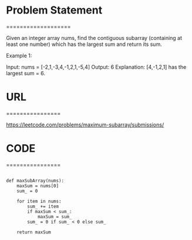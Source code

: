 

# Problem Statement
===================

Given an integer array nums, find the contiguous subarray (containing at least one number) which has the largest sum and return its sum.

 

Example 1:

Input: nums = [-2,1,-3,4,-1,2,1,-5,4]
Output: 6
Explanation: [4,-1,2,1] has the largest sum = 6.


# URL
================

https://leetcode.com/problems/maximum-subarray/submissions/

# CODE
================
```

def maxSubArray(nums):
    maxSum = nums[0]
    sum_ = 0
    
    for item in nums:
        sum_ += item
        if maxSum < sum_:
            maxSum = sum_
        sum_ = 0 if sum_ < 0 else sum_
        
    return maxSum

```